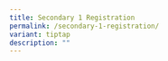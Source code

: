 ```yaml
---
title: Secondary 1 Registration
permalink: /secondary-1-registration/
variant: tiptap
description: ""
---
```

